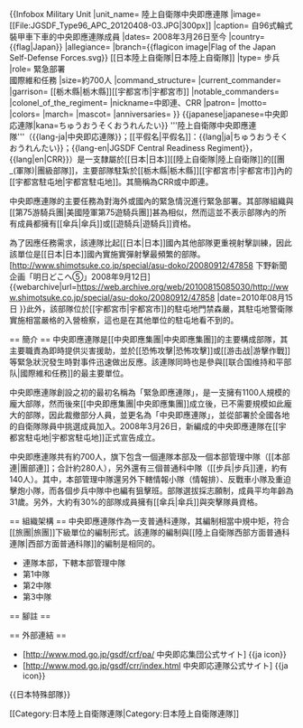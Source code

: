 {{Infobox Military Unit
|unit_name= 陸上自衛隊中央即應連隊
|image= [[File:JGSDF_Type96_APC_20120408-03.JPG|300px]]
|caption= 自96式輪式裝甲車下車的中央即應連隊成員
|dates= 2008年3月26日至今
|country={{flag|Japan}}
|allegiance=
|branch={{flagicon image|Flag of the Japan Self-Defense Forces.svg}}  [[日本陸上自衛隊|日本陸上自衛隊]]
|type= 步兵
|role= 緊急部署<br/>國際維和任務
|size=約700人
|command_structure= 
|current_commander= 
|garrison= [[栃木縣|栃木縣]][[宇都宮市|宇都宮市]]
|notable_commanders= 
|colonel_of_the_regiment=
|nickname=中即連、CRR
|patron=
|motto= 
|colors=
|march=
|mascot=
|anniversaries=
}}
{{japanese|japanese=中央即応連隊|kana=ちゅうおうそくおうれんたい}}
'''陸上自衛隊中央即應連隊'''（{{lang-ja|中央即応連隊}}；[[平假名|平假名]]：{{lang|ja|ちゅうおうそくおうれんたい}}；{{lang-en|JGSDF Central Readiness Regiment}}，{{lang|en|CRR}}）是一支隸屬於[[日本|日本]][[陸上自衛隊|陸上自衛隊]]的[[團_(軍隊)|團級部隊]]，主要部隊駐紮於[[栃木縣|栃木縣]][[宇都宮市|宇都宮市]]內的[[宇都宮駐屯地|宇都宮駐屯地]]。其簡稱為CRR或中即連。

中央即應連隊的主要任務為對海外或國內的緊急情況進行緊急部署。其部隊組織與[[第75游騎兵團|美國陸軍第75遊騎兵團]]甚為相似，然而這並不表示部隊內的所有成員都擁有[[傘兵|傘兵]]或[[遊騎兵|遊騎兵]]資格。

為了因應任務需求，該連隊比起[[日本|日本]]國內其他部隊更重視射擊訓練，因此該單位是[[日本|日本]]國內實施實彈射擊最頻繁的部隊。<ref>[http://www.shimotsuke.co.jp/special/asu-doko/20080912/47858 下野新聞 企画「明日どこへ⑤」2008年9月12日] {{webarchive|url=https://web.archive.org/web/20100815085030/http://www.shimotsuke.co.jp/special/asu-doko/20080912/47858 |date=2010年08月15日 }}</ref>此外，該部隊位於[[宇都宮市|宇都宮市]]的駐屯地門禁森嚴，其駐屯地警衛隊實施相當嚴格的入營檢察，這也是在其他單位的駐屯地看不到的。

== 簡介 ==
中央即應連隊是[[中央即應集團|中央即應集團]]的主要構成部隊，其主要職責為即時提供災害援助，並於[[恐怖攻擊|恐怖攻擊]]或[[游击战|游擊作戰]]等緊急狀況發生時對事件迅速做出反應。該連隊同時也是參與[[联合国维持和平部队|國際維和任務]]的最主要單位。

中央即應連隊創設之初的最初名稱為「緊急即應連隊」，是一支擁有1100人規模的龐大部隊，然而後來[[中央即應集團|中央即應集團]]成立後，已不需要規模如此龐大的部隊，因此裁撤部分人員，並更名為「中央即應連隊」，並從部署於全國各地的自衛隊隊員中挑選成員加入。2008年3月26日，新編成的中央即應連隊在[[宇都宮駐屯地|宇都宮駐屯地]]正式宣告成立。

中央即應連隊共有約700人，旗下包含一個連隊本部及一個本部管理中隊（[[本部連|團部連]]；合計約280人），另外還有三個普通科中隊（[[步兵|步兵]]連，約有140人）。其中，本部管理中隊還另外下轄情報小隊（情報排）、反戰車小隊及重迫擊炮小隊，而各個步兵中隊中也編有狙擊班。部隊選拔採志願制，成員平均年齡為31歲。另外，大約有30%的部隊成員擁有[[傘兵|傘兵]]與突擊隊員資格。

== 組織架構 ==
中央即應連隊作為一支普通科連隊，其編制相當中規中矩，符合[[旅團|旅團]]下級單位的編制形式。該連隊的編制與[[陸上自衛隊西部方面普通科連隊|西部方面普通科隊]]的編制是相同的。
* 連隊本部，下轄本部管理中隊
* 第1中隊
* 第2中隊
* 第3中隊

== 腳註 ==
<references />

== 外部連結 ==
* [http://www.mod.go.jp/gsdf/crf/pa/ 中央即応集団公式サイト] {{ja icon}}
* [http://www.mod.go.jp/gsdf/crr/index.html 中央即応連隊公式サイト] {{ja icon}}

{{日本特殊部隊}}

[[Category:日本陸上自衛隊連隊|Category:日本陸上自衛隊連隊]]